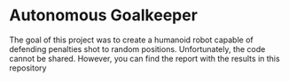 # Autonomous Goalkeeper

The goal of this project was to create a humanoid robot capable of defending penalties shot to random positions. Unfortunately, the code cannot be shared. However, you can find the report with the results in this repository 
